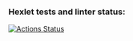 ### Hexlet tests and linter status:
[![Actions Status](https://github.com/ArturChuprov/python-project-lvl1/workflows/hexlet-check/badge.svg)](https://github.com/ArturChuprov/python-project-lvl1/actions)